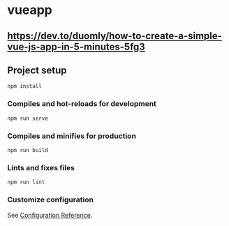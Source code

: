 # vueapp
## https://dev.to/duomly/how-to-create-a-simple-vue-js-app-in-5-minutes-5fg3
## Project setup
```
npm install
```

### Compiles and hot-reloads for development
```
npm run serve
```

### Compiles and minifies for production
```
npm run build
```

### Lints and fixes files
```
npm run lint
```

### Customize configuration
See [Configuration Reference](https://cli.vuejs.org/config/).

